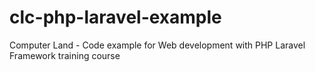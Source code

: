 # clc-php-laravel-example
Computer Land - Code example for Web development with PHP Laravel Framework training course
